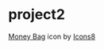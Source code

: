 # project2

<a target="_blank" href="https://icons8.com/icon/23095/money-bag">Money Bag</a> icon by <a target="_blank" href="https://icons8.com">Icons8</a>